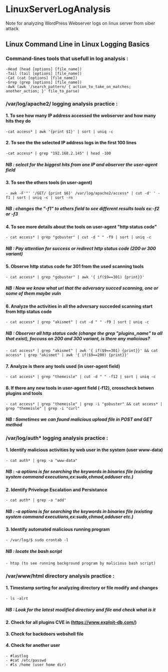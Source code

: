 # LinuxServerLogAnalysis
Note for analyzing WordPress Webserver logs on linux server from siber attack

## Linux Command Line in Linux Logging Basics
### Command-lines tools that usefull in log analysis :
    -Head (head [options] [file_name])
    -Tail (tail [options] [file_name])
    -Cat (cat [options] [file_name])
    -Grep (grep [options] [file_name])
    -Awk (awk '/search_pattern/ { action_to_take_on_matches; another_action; }' file_to_parse)
### /var/log/apache2/ logging analysis practice :
#### 1. To see how many IP address accessed the webserver and how many hits they do
    -cat access* | awk '{print $1}' | sort | uniq -c
#### 2. To see the the selected IP address logs in the first 100 lines
    -cat access* | grep "192.168.2.145" | head -100
##### NB : select for the biggest hits from one IP and observer the user-agent field
#### 3. To see the others tools (in user-agent)
    - awk -F'"' '/GET/ {print $6}' /var/log/apache2/access* | cut -d' ' -f1 | sort | uniq -c | sort -rn
##### NB : changes the "-f1" to others field to see different results tools ex:-f2 or -f3
#### 4. To see more details about the tools on user-agent "http status code"
    - cat access* | grep "gobuster" | cut -d " " -f9 | sort | uniq -c
##### NB : Pay attention for success or redirect http status code (200 or 300 variant)
#### 5. Observe http status code for 301 from the used scanning tools
    - cat access* | grep "gobuster" | awk '{ if($9==301) {print}}'
##### NB : Now we know what url that the adversary succed scanning, one or some of them maybe vuln
#### 6. Analyze the activities in all the adversary succeded scanning start from http status code    
    - cat access* | grep "akismet" | cut -d " " -f9 | sort | uniq -c
##### NB : Observer all http status code (change the grep "plugins_name" to all that exist), foccuss on 200 and 300 variant, is there any malicious?
    - cat access* | grep "akismet" | awk '{ if($9==301) {print}}' && cat access* | grep "akismet" | awk '{ if($9==200) {print}}'
#### 7. Analyze is there any tools used (in user-agent field)    
    - cat access* | grep "themeisle" | cut -d " " -f12 | sort | uniq -c
#### 8. If there any new tools in user-agent field (-f12), crosscheck betwen plugins and tools    
    - cat access* | grep "themeisle" | grep -i "gobuster" && cat access* | grep "themeisle" | grep -i "curl"
##### NB : Sometimes we can found malicious upload file in POST and GET method

### /var/log/auth* logging analysis practice :
#### 1. Identify malicious activities by web user in the system (user www-data)
    - cat auth* | grep -a "www-data"
##### NB : -a options is for searching the keywords in binaries file (existing system command executions,ex:sudo,chmod,adduser etc.)
#### 2. Identify Privelege Escalation and Persistance
    - cat auth* | grep -a "add"
##### NB : -a options is for searching the keywords in binaries file (existing system command executions,ex:sudo,chmod,adduser etc.)
#### 3. Identify automated malicious running program
    - /var/log/$ sudo crontab -l
##### NB : locate the bash script
    - htop (to see running background program by malicious bash script)
    
### /var/www/html directory analysis practice :
#### 1. Timestamp sorting for analyzing directory or file modify and changes
    - ls -alrt
##### NB : Look for the latest modified directory and file and check what is it
#### 2. Check for all plugins CVE in (https://www.exploit-db.com/)
#### 3. Check for backdoors webshell file
#### 4. Check for another user 
    - #lastlog
    - #cat /etc/passwd
    - #ls /home (user home dir)










